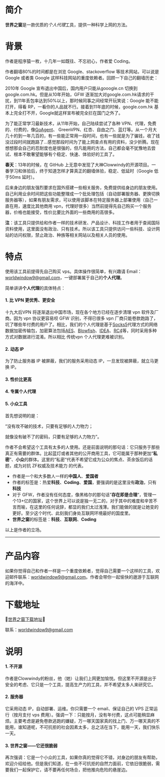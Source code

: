 # 简介

**世界之窗**是一款优质的*个人代理*工具，提供一种科学上网的方法。



# 背景

作者是程序猿一枚，十几年一如既往、不忘初心，作者爱 Coding。

作者翻墙80%的时间都是在浏览 Google、stackoverflow 等技术网站，可以说是 Google 或者类 Google 这样科技网站的重度依赖者。回顾一下自己的翻墙历史：

2010年 Google 宣布退出中国后，国内用户只能从gooogle.cn 切换到 google.com.hk。但是从10年开始，GFW 逐渐加大对google.com.hk请求的干扰，到11年丢包率达到50%以上，那时候同事之间经常开玩笑说：Google 能不能打开，得看 RP，一看你的人品就不行。接着到11年底的时候，google.com.hk 基本上完全打不开，Google就这样宣布被完全拦在国门之外了。

为了能正常学习最新技术，从11年开始，自己陆续尝试了各种 VPN、代理，免费的、付费的，像[GoAgent](https://zh.wikipedia.org/wiki/GoAgent)、 GreenVPN、红杏、自由之门、蓝灯等。从一个月大几十的到一年几百的，有一些能正常用一段时间，也有一些就是为了骗钱，收了钱没过段时间就跑路了...感觉那段时间为了能上网查点有用的资料，没少折腾。现在想想那会自己的忍耐度也是很强的，但凡能用的方法，自己都会毫不犹豫地去尝试、根本不敢奢望能够有个稳定、快速、体验好的工具了。

**春天**：13年的时候，在 GitHub 上无意中发现了大神Clowwindy的开源项目。一番学习和体验后，终于知道怎样才算真正的翻墙体验，稳定、低延时（Google 低于50ms 延时）。



后来身边的朋友强烈要求在国外搭建一些相关服务，免费提供给身边的朋友使用。自己利用业余时间把这些功能整理成一个批处理包括（自动部署服务器、更换切换服务器等），如果有朋友需求，可以使用该脚本在特定服务器上部署使用（自己一直在用，速度比其他商用 vpn，代理好很多）当然前提得先自己购买一个服务器，价格也能接受，性价比要比外面的一些商用的高很多。

**注**：该工具只提供给和作者一样的技术研发、产品设计、科技工作者用于查阅国际资料使用，这里面没有政治、只有技术。所以该工具只提供访问一些科技、设计网站的访问权限，禁止政治、种族等相关网站以及相关人员的使用。



# 特点

使用该工具前提得先自己购买 vps。具体操作很简单，有兴趣请 Email：worldwindow9@gmail.com，一键部署属于自己的**个人代理**。

简单讲讲**个人代理**的具体特点：

#### 1. 比 VPN 更优秀、更安全

十九大后VPN 将逐渐退出中国市场，现在各个地方已经在逐步清理 vpn 软件及厂商。因为 vpn 协议更容易呗 GFW 识别，不得已很多 vpn 厂商只能卷款跑路了，坑了哪些年付费的用户了。相比，我们的个人代理是基于[Socks5](https://zh.wikipedia.org/wiki/SOCKS#SOCK5)代理方式的网络数据加密传输包，加密算法包括[AES](https://zh.wikipedia.org/wiki/%E9%AB%98%E7%BA%A7%E5%8A%A0%E5%AF%86%E6%A0%87%E5%87%86)、[Blowfish](https://zh.wikipedia.org/wiki/Blowfish_(%E5%AF%86%E7%A0%81%E5%AD%A6))、[IDEA](https://zh.wikipedia.org/wiki/IDEA%E7%AE%97%E6%B3%95)、[RC4](https://zh.wikipedia.org/wiki/RC4)等，同时采用多种方式对数据进行混淆。所以相比 传统vpn 个人代理更难被识别。

#### 2. 动态 IP

为了防止服务器 IP 被屏蔽，我们的服务采用动态 IP，一旦发现被屏蔽，就立马更换 IP。

#### 3. 性价比更高

#### 4. 专属个人代理

#### 5. 小众工具

首先想说明的是：

“没有攻不破的技术，只要有足够的人力物力；

就像没有破不了的密码，只要有足够的人力物力”。

作者不会希望这个工具有太多的人使用。还是前面说明的那句话：它只服务于那些真正有需要的群体。比起蓝灯或者其他的公开商用工具，它可能属于那种更加“**私密**”、**小众**的群体。这里的“私密“代表不希望它成为公众的焦点、茶余饭后的话题，成为对抗 ZF权威及技术能力 的代表。

- 作者是一个和大多数人一样的**中国人**、**爱国者**
- 作者的标签是：热爱**科技**、**Coding**、**爱国**，要强调的是这里没有**政治**，只有**科技**
- 对于 GFW，作者没有任何态度，像黑格尔的那句话”**存在即是合理**“，管理一个13+亿的国家，这个世界上可以说是独一无二的，对于其中的难度和辛苦不言而喻，在这里的任何说辞，都显的我们太过浅薄。我们能做的就是让她变的更好。至少这个时代、此刻我们身处互联网环境最好的国度里。
- **世界之窗**的标签是：**科技**、**互联网**、**Coding**

以上是作者的立场。

------



# 产品内容

如果你觉得自己和作者一样是一个重度依赖者，觉得自己需要一个这样的工具，欢迎邮件联系：worldwindow9@gmail.com。作者会带你一起愉快的遨游于互联网的海洋中。

# 下载地址

**🔴**[世界之窗下载地址](https://github.com/WindowOfTheWorld/TheWorld/releases/tag/世界之窗最新版)**🔴**

联系：worldwindow9@gmail.com

# 说明

#### 1. 不开源

作者是Clowwindy的粉丝，他（她）让我们上网更加愉悦。但这里不开源是出于安全的考虑、它只是一个工具，提高生产力的工具，并不希望太多人来研究它。

#### 2. 服务器

它采用动态 IP，自动部署、运维。你只需要一个 email、保证自己的 VPS 正常运行（按月支付 vps 费用）。强调一下：只能按月，没有年付费，这点可能稍显麻烦。主要考虑是避免卷款逃跑的嫌疑，万一哪天国家真的找上门、万一哪天真的不能用，谁知道呢，不可抗拒的社会因素太多，总之活在当下，能用一天，我们快乐一天。

#### 3. 世界之窗——它还很脆弱

再次强调：它是一个小众的工具，如果你真的觉得它不错，对身边的朋友有帮助，欢迎介绍给他。但是我们知道，在一些不可抗拒的自然力面前，它依旧很脆弱，需要我们一起保护它，请不要再任何场合，把他推向危险的悬崖边。

